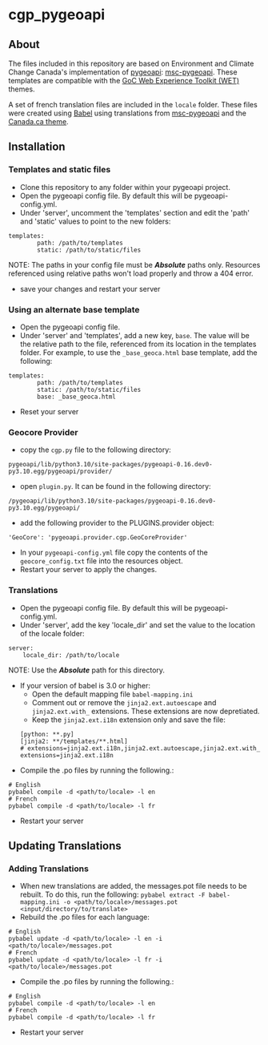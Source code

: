# cgp_pygeoapi

## About

The files included in this repository are based on Environment and Climate Change Canada's implementation of [pygeoapi](https://pygeoapi.io/): [msc-pygeoapi](https://github.com/ECCC-MSC/msc-pygeoapi).
These templates are compatible with the [GoC Web Experience Toolkit (WET)](https://wet-boew.github.io/GCWeb/index-en.html) themes.

A set of french translation files are included in the `locale` folder. These files were created using [Babel](https://babel.pocoo.org/en/latest/index.html) using translations from [msc-pygeoapi](https://github.com/ECCC-MSC/msc-pygeoapi) and the [Canada.ca theme](https://wet-boew.github.io/GCWeb/index-en.html).

## Installation

### Templates and static files

- Clone this repository to any folder within your pygeoapi project.
- Open the pygeoapi config file. By default this will be pygeoapi-config.yml.
- Under 'server', uncomment the 'templates' section and edit the 'path' and 'static' values to point to the new folders:
```
templates:
        path: /path/to/templates
        static: /path/to/static/files
```
NOTE: The paths in your config file must be ***Absolute*** paths only. Resources referenced using relative paths won't load properly and throw a 404 error.
- save your changes and restart your server

### Using an alternate base template

- Open the pygeoapi config file.
- Under 'server' and 'templates', add a new key, `base`. The value will be the relative path to the file, referenced from its location in the templates folder. For example, to use the `_base_geoca.html` base template, add the following:
```
templates:
        path: /path/to/templates
        static: /path/to/static/files
        base: _base_geoca.html
```
- Reset your server

### Geocore Provider

- copy the `cgp.py` file to the following directory:
```
pygeoapi/lib/python3.10/site-packages/pygeoapi-0.16.dev0-py3.10.egg/pygeoapi/provider/
```
- open `plugin.py`. It can be found in the following directory:
```
/pygeoapi/lib/python3.10/site-packages/pygeoapi-0.16.dev0-py3.10.egg/pygeoapi/
```
- add the following provider to the PLUGINS.provider object:
```
'GeoCore': 'pygeoapi.provider.cgp.GeoCoreProvider'
```
- In your `pygeoapi-config.yml` file copy the contents of the `geocore_config.txt` file into the resources object.
- Restart your server to apply the changes.

### Translations

- Open the pygeoapi config file. By default this will be pygeoapi-config.yml.
- Under 'server', add the key 'locale_dir' and set the value to the location of the locale folder:
```
server:
    locale_dir: /path/to/locale
```
NOTE: Use the ***Absolute*** path for this directory.
- If your version of babel is 3.0 or higher:
  - Open the default mapping file `babel-mapping.ini`
  - Comment out or remove the `jinja2.ext.autoescape` and `jinja2.ext.with_` extensions. These extensions are now depretiated.
  - Keep the `jinja2.ext.i18n` extension only and save the file:
  ```
  [python: **.py]
  [jinja2: **/templates/**.html]
  # extensions=jinja2.ext.i18n,jinja2.ext.autoescape,jinja2.ext.with_
  extensions=jinja2.ext.i18n
  ```
- Compile the .po files by running the following.:
```
# English
pybabel compile -d <path/to/locale> -l en
# French
pybabel compile -d <path/to/locale> -l fr
```
- Restart your server

## Updating Translations

### Adding Translations

- When new translations are added, the messages.pot file needs to be rebuilt. To do this, run the following:
`pybabel extract -F babel-mapping.ini -o <path/to/locale>/messages.pot <input/directory/to/translate>`
- Rebuild the .po files for each language:
```
# English
pybabel update -d <path/to/locale> -l en -i <path/to/locale>/messages.pot
# French
pybabel update -d <path/to/locale> -l fr -i <path/to/locale>/messages.pot
```
- Compile the .po files by running the following.:
```
# English
pybabel compile -d <path/to/locale> -l en
# French
pybabel compile -d <path/to/locale> -l fr
```
- Restart your server
